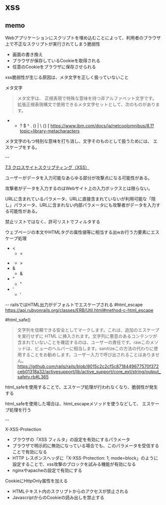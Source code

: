 # xss

## memo

Webアプリケーションにスクリプトを埋め込むことによって、利用者のブラウザ上で不正なスクリプトが実行されてしまう脆弱性

- 画面の書き換え
- ブラウザが保存しているCookieを取得される
- 任意のCookieをブラウザに保存させられる

xss脆弱性が生じる原因は、メタ文字を正しく扱っていないこと

メタ文字
>メタ文字は、 正規表現で特殊な意味を持つ非アルファベット文字です。
拡張正規表現構文で使用できるメタ文字セットとして、次のものがあります。
* + ? $ ^ . () | \ {} [
https://www.ibm.com/docs/ja/netcoolomnibus/8.1?topic=library-metacharacters

メタ文字のもつ特別な意味を打ち消し、文字そのものとして扱うためには、
エスケープをする。

--

[7.3 クロスサイトスクリプティング（XSS）](https://railsguides.jp/security.html#%E3%82%AF%E3%83%AD%E3%82%B9%E3%82%B5%E3%82%A4%E3%83%88%E3%82%B9%E3%82%AF%E3%83%AA%E3%83%97%E3%83%86%E3%82%A3%E3%83%B3%E3%82%B0%EF%BC%88xss%EF%BC%89)

ユーザーがデータを入力可能なあらゆる部分が攻撃点になる可能性がある。

攻撃者がデータを入力するのはWebサイト上の入力ボックスとは限らない。

URLに含まれているパラメータ、URLに直接含まれていないが利用可能な「隠し」パラメータ、URLに含まれない内部パラメータにも攻撃者がデータを入力する可能性がある。

禁止リストではなく、許可リストでフィルタする

ウェブページの本文やHTMLタグの属性値等に相当する出wお行う力要素にエスケープ処理
- <
    - &lt;
- >
    - &gt;
- &
    - &amp;
- "
    - &quot;
- ' 
    - &#39;


--
railsではHTML出力がデフォルトでエスケープされる
#html_escape
https://api.rubyonrails.org/classes/ERB/Util.html#method-c-html_escape



#html_safe()
>文字列を信頼できる安全としてマークします。これは、追加のエスケープを実行せずに HTML に挿入されます。文字列に悪意のあるコンテンツが含まれていないことを確認するのは、ユーザーの責任です。rawこのメソッドは、ビューのヘルパーに相当します。sanitizeこの方法の代わりに使用することをお勧めします。ユーザー入力で呼び出されることはありません。
https://github.com/rails/rails/blob/8015c2c2cf5c8718449677570f372ceb01318a32/activesupport/lib/active_support/core_ext/string/output_safety.rb#L365

html_safeを使用することで、エスケープ処理が行われなくなり、脆弱性が発生する

html_safeを使用した場合は、html_escapeメソッドを使うなどして、
エスケープ処理を行う

--

X-XSS-Protection
- ブラウザの「XSS フィルタ」の設定を有効にするパラメータ
- ブラウザで明示的に無効になっている場合でも、このパラメータを受信することで有効になる
- HTTP レスポンスヘッダに「X-XSS-Protection: 1; mode=block」のように設定することで、xss攻撃のブロックを試みる機能が有効になる
- nginxやapacheの設定で有効にする

CookieにHttpOnly属性を加える
- HTMLテキスト内のスクリプトからのアクセスが禁止される
- JavascriptからのCookieの読み出しを禁止する

